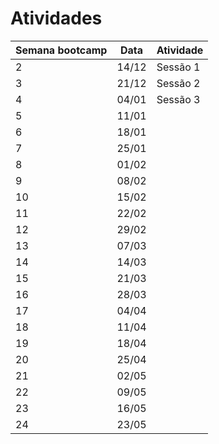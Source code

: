 # Atividades

| Semana bootcamp | Data  | Atividade |
| --------------- | ----- | --------- |
| 2               | 14/12 | Sessão 1  |
| 3               | 21/12 | Sessão 2  |
| 4               | 04/01 | Sessão 3  |
| 5               | 11/01 |           |
| 6               | 18/01 |           |
| 7               | 25/01 |           |
| 8               | 01/02 |           |
| 9               | 08/02 |           |
| 10              | 15/02 |           |
| 11              | 22/02 |           |
| 12              | 29/02 |           |
| 13              | 07/03 |           |
| 14              | 14/03 |           |
| 15              | 21/03 |           |
| 16              | 28/03 |           |
| 17              | 04/04 |           |
| 18              | 11/04 |           |
| 19              | 18/04 |           |
| 20              | 25/04 |           |
| 21              | 02/05 |           |
| 22              | 09/05 |           |
| 23              | 16/05 |           |
| 24              | 23/05 |           |
